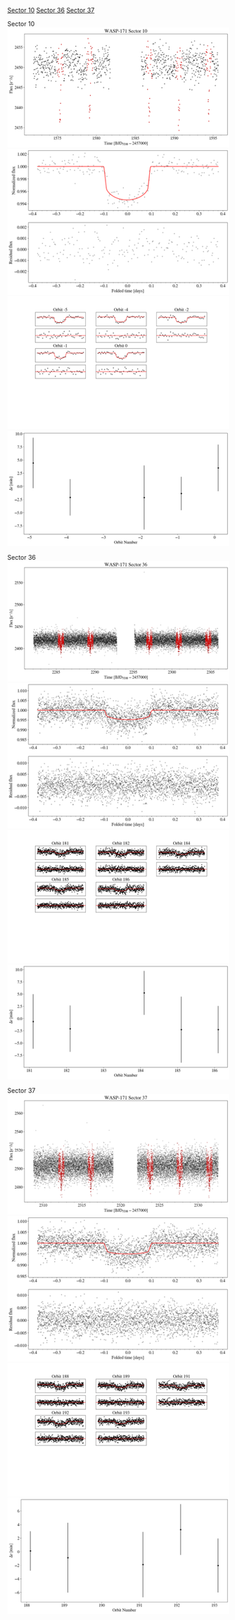 [Sector 10](#sector10)
[Sector 36](#sector36)
[Sector 37](#sector37)

<a name = "sector10"></a>
Sector 10
![alt text](/tt/WASP-171_Sector_10/WASP-171_Sector_10_a_TimeSeries.png)
![alt text](/tt/WASP-171_Sector_10/WASP-171_Sector_10_b_FoldedLightCurve.png)
![alt text](/tt/WASP-171_Sector_10/WASP-171_Sector_10_b_IndividualTransitsWithFit.png)
![alt text](/tt/WASP-171_Sector_10/WASP-171_Sector_10_c_TimingResiduals.png)

<a name = "sector36"></a>
Sector 36
![alt text](/tt/WASP-171_Sector_36/WASP-171_Sector_36_a_TimeSeries.png)
![alt text](/tt/WASP-171_Sector_36/WASP-171_Sector_36_b_FoldedLightCurve.png)
![alt text](/tt/WASP-171_Sector_36/WASP-171_Sector_36_b_IndividualTransitsWithFit.png)
![alt text](/tt/WASP-171_Sector_36/WASP-171_Sector_36_c_TimingResiduals.png)

<a name = "sector37"></a>
Sector 37
![alt text](/tt/WASP-171_Sector_37/WASP-171_Sector_37_a_TimeSeries.png)
![alt text](/tt/WASP-171_Sector_37/WASP-171_Sector_37_b_FoldedLightCurve.png)
![alt text](/tt/WASP-171_Sector_37/WASP-171_Sector_37_b_IndividualTransitsWithFit.png)
![alt text](/tt/WASP-171_Sector_37/WASP-171_Sector_37_c_TimingResiduals.png)

